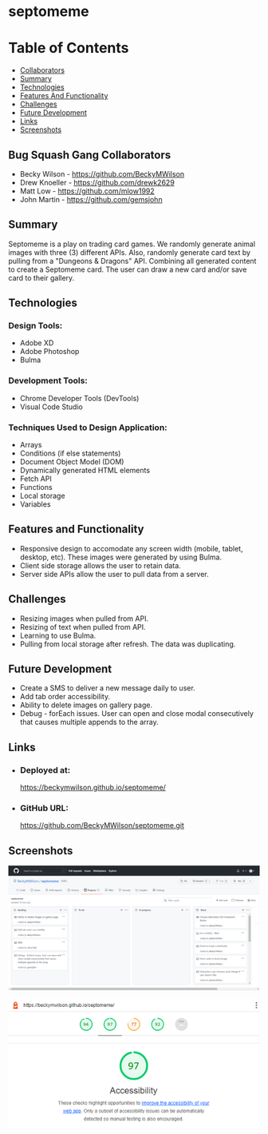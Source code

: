 # <b>septomeme</b>


<h1><b>Table of Contents</b></h1>
<ul>
 <li>
  <a href="#Collaborators">Collaborators<a/>
 </li>
 <li>
  <a href="#Summary">Summary</a>
 </li>
 <li>
  <a href="#technologies">Technologies</a>
 </li>
 <li>
  <a href="#features-and-functionality">Features And Functionality</a>
 </li>
 <li>
  <a href="#challenges">Challenges</a>
 </li>
 <li>
  <a href="#future-development">Future Development</a>
 </li>
 <li>
  <a href="#links">Links
  </li>
 <li>
  <a href="#screenshots">Screenshots</a>
 </li>
</ul>

### <h2><b>Bug Squash Gang Collaborators</b></h2>
- Becky Wilson - https://github.com/BeckyMWilson
- Drew Knoeller - https://github.com/drewk2629
- Matt Low - https://github.com/mlow1992
- John Martin - https://github.com/gemsjohn

### <h2><b>Summary</b></h2>
Septomeme is a play on trading card games. We randomly generate animal images with three (3) different APIs. Also, randomly generate card text by pulling from a "Dungeons & Dragons" API. Combining all generated content to create a Septomeme card. The user can draw a new card and/or save card to their gallery.

### <h2><b>Technologies</b></h2>

<h3>Design Tools:</h3>
 <ul>
   <li>
    Adobe XD
   </li>
   <li>
    Adobe Photoshop
   <li>
    Bulma
   </li>
</ul>

<h3>Development Tools:</h3>
 <ul>
   <li>
    Chrome Developer Tools (DevTools)
   </li>
   <li>
    Visual Code Studio
   </li>
 </ul>
 
<h3>Techniques Used to Design Application:</h3>
 <ul>
   <li>
    Arrays
   </li>
   <li>
    Conditions (if else statements)
   </li>
   <li>    
     Document Object Model (DOM)
   </li>
   <li>
    Dynamically generated HTML elements
   </li>
   <li>  
    Fetch API
   </li>
   <li>
    Functions
   </li>
   <li>
    Local storage
   </li>
   <li>
    Variables
   </li>
 </ul>


### <h2><b>Features and Functionality</b></h2>
<ul>
 <li>
    Responsive design to accomodate any screen width (mobile, tablet, desktop, etc). These images were generated by using Bulma.
 </li>
  <li>
    Client side storage allows the user to retain data.
 </li>
 <li>
    Server side APIs allow the user to pull data from a server.
 </li>
</ul>

### <h2><b>Challenges</b></h2>
<ul>
 <li>
    Resizing images when pulled from API.
 </li>
 <li>
    Resizing of text when pulled from API.
 </li>
 <li>
    Learning to use Bulma.
 </li>
 <li>
    Pulling from local storage after refresh. The data was duplicating.
 </li>
</ul>

### <h2><b>Future Development</b></h2>
<ul>
 <li>
    Create a SMS to deliver a new message daily to user.
 </li>
 <li>
    Add tab order accessibility.
 </li>
 <li>
    Ability to delete images on gallery page.
 </li>
 <li>
   Debug - forEach issues. User can open and close modal consecutively that causes multiple appends to the array.
 </li>
</ul>

### <h2><b>Links</b></h2>
<ul>
 <li>
   <h3>Deployed at:</h3>

   https://beckymwilson.github.io/septomeme/
 </li>
 <li>
   <h3>GitHub URL:</h3>

   https://github.com/BeckyMWilson/septomeme.git
 </li>
</ul>

### <h2><b>Screenshots</b></h2>

![Kanban Page](https://github.com/BeckyMWilson/septomeme/blob/main/assets/img/Kanban%20Board.png)

![Accessibility Score](https://github.com/BeckyMWilson/septomeme/blob/main/assets/img/Accessibility%20Score.png)
